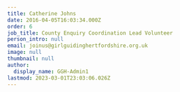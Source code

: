 ```yaml
---
title: Catherine Johns
date: 2016-04-05T16:03:34.000Z
order: 6
job_title: County Enquiry Coordination Lead Volunteer
person_intro: null
email: joinus@girlguidinghertfordshire.org.uk
image: null
thumbnail: null
author:
  display_name: GGH-Admin1
lastmod: 2023-03-01T23:03:06.026Z
---
```

